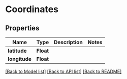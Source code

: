 # Coordinates

## Properties
Name | Type | Description | Notes
------------ | ------------- | ------------- | -------------
**latitude** | **Float** |  | 
**longitude** | **Float** |  | 

[[Back to Model list]](../README.md#documentation-for-models) [[Back to API list]](../README.md#documentation-for-api-endpoints) [[Back to README]](../README.md)



